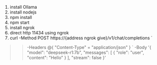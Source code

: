 1. install Ollama
2. install nodejs
3. npm install
4. npm start
5. install ngrok
6. direct http 11434 using ngrok
7. curl -Method POST https://{address ngrok give}/v1/chat/completions `
>>   -Headers @{ "Content-Type" = "application/json" } `
>>   -Body '{ "model": "deepseek-r1:7b", "messages": [ { "role": "user", "content": "Hello" } ], "stream": false }'
